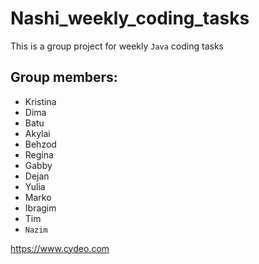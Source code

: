 # Nashi_weekly_coding_tasks
This is a group project for weekly `Java` coding tasks

## Group members:

* Kristina
* Dima
* Batu
* Akylai
* Behzod
* Regina
* Gabby
* Dejan
* Yulia
* Marko
* Ibragim
* Tim
* `Nazim`

https://www.cydeo.com
